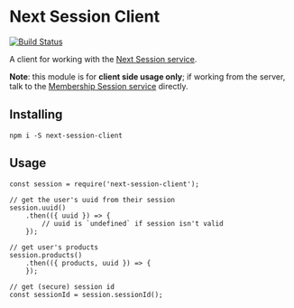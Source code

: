 # Next Session Client
[![Build Status](https://snap-ci.com/Financial-Times/next-session-client/branch/master/build_image)](https://snap-ci.com/Financial-Times/next-session-client/branch/master)

A client for working with the [Next Session service](https://github.com/Financial-Times/next-session).

**Note**: this module is for **client side usage only**; if working from the server, talk to the [Membership Session service](https://developer.ft.com/docs/membership_platform_api) directly.

## Installing

	npm i -S next-session-client


## Usage

	const session = require('next-session-client');

    // get the user's uuid from their session
	session.uuid()
        .then(({ uuid }) => {
    		// uuid is `undefined` if session isn't valid
    	});

	// get user's products
	session.products()
        .then(({ products, uuid }) => {
        });

	// get (secure) session id
	const sessionId = session.sessionId();
